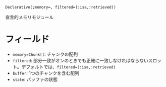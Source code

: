 ```
Declarative(;memory=, filtered=(:isa,:retrieved))
```

宣言的メモリモジュール

# フィールド

  * `memory=Chunk[]`: チャンクの配列
  * `filtered`: 部分一致がオンのときでも正確に一致しなければならないスロット。デフォルトでは、`filtered=(:isa,:retrieved)`
  * `buffer`: 1つのチャンクを含む配列
  * `state`: バッファの状態
